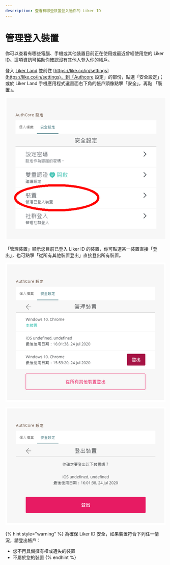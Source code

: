 ```yaml
---
description: 查看有哪些裝置登入過你的 Liker ID
---
```


# 管理登入裝置

你可以查看有哪些電腦、手機或其他裝置目前正在使用或最近曾經使用您的 Liker ID。這項資訊可協助你確認沒有其他人登入你的帳戶。

登入 [Liker Land](https://liker.land/) 並前住 [https://like.co/in/settings](https://like.co/in/settings)，到「Authcore 設定」的部份，點選「安全設定」；或於 Liker Land 手機應用程式選畫面右下角的帳戶頭像點擊「安全」，再點 「裝置」。

![](../../.gitbook/assets/guan-li-deng-ru-zhuang-zhi-1.png)

「管理裝置」顯示您目前已登入 Liker ID 的裝置，你可點選某一裝置直接「登出」，也可點擊「從所有其他裝置登出」直接登出所有裝置。

![](../../.gitbook/assets/guan-li-deng-ru-zhuang-zhi-2.png)

![](../../.gitbook/assets/guan-li-deng-ru-zhuang-zhi-3.png)

{% hint style="warning" %}
為確保 Liker ID 安全，如果裝置符合下列任一情況，請登出帳戶：

* 您不再具備擁有權或遺失的裝置
* 不屬於您的裝置
{% endhint %}

